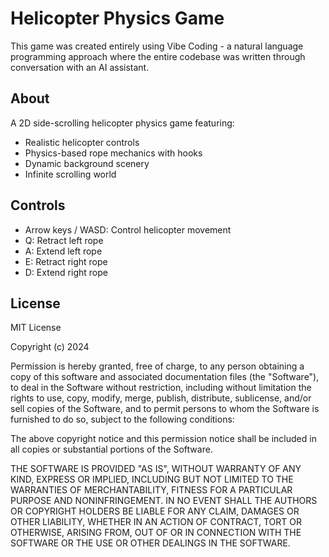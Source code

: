 # Helicopter Physics Game

This game was created entirely using Vibe Coding - a natural language programming approach where the entire codebase was written through conversation with an AI assistant.

## About

A 2D side-scrolling helicopter physics game featuring:
- Realistic helicopter controls
- Physics-based rope mechanics with hooks
- Dynamic background scenery
- Infinite scrolling world

## Controls

- Arrow keys / WASD: Control helicopter movement
- Q: Retract left rope
- A: Extend left rope
- E: Retract right rope
- D: Extend right rope

## License

MIT License

Copyright (c) 2024

Permission is hereby granted, free of charge, to any person obtaining a copy
of this software and associated documentation files (the "Software"), to deal
in the Software without restriction, including without limitation the rights
to use, copy, modify, merge, publish, distribute, sublicense, and/or sell
copies of the Software, and to permit persons to whom the Software is
furnished to do so, subject to the following conditions:

The above copyright notice and this permission notice shall be included in all
copies or substantial portions of the Software.

THE SOFTWARE IS PROVIDED "AS IS", WITHOUT WARRANTY OF ANY KIND, EXPRESS OR
IMPLIED, INCLUDING BUT NOT LIMITED TO THE WARRANTIES OF MERCHANTABILITY,
FITNESS FOR A PARTICULAR PURPOSE AND NONINFRINGEMENT. IN NO EVENT SHALL THE
AUTHORS OR COPYRIGHT HOLDERS BE LIABLE FOR ANY CLAIM, DAMAGES OR OTHER
LIABILITY, WHETHER IN AN ACTION OF CONTRACT, TORT OR OTHERWISE, ARISING FROM,
OUT OF OR IN CONNECTION WITH THE SOFTWARE OR THE USE OR OTHER DEALINGS IN THE
SOFTWARE.
